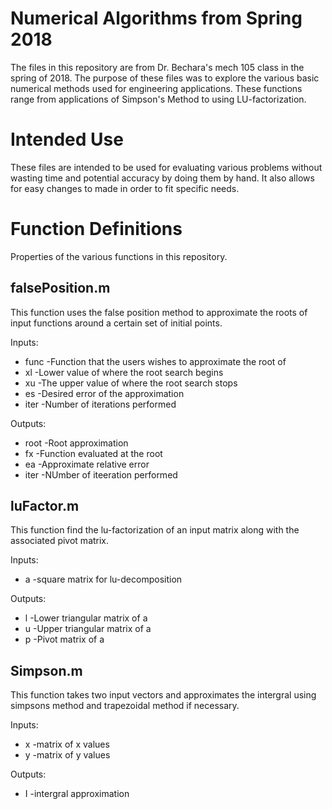 # Numerical Algorithms from Spring 2018
The files in this repository are from Dr. Bechara's mech 105 class in the spring of 2018. The purpose of these files was to explore the various basic numerical methods used for engineering applications. These functions range from applications of Simpson's Method to using LU-factorization.

# Intended Use
These files are intended to be used for evaluating various problems without wasting time and potential accuracy by doing them by hand. It also allows for easy changes to made in order to fit specific needs.

# Function Definitions
Properties of the various functions in this repository.

## falsePosition.m
This function uses the false position method to approximate the roots of input functions around a certain set of initial points.

Inputs:
* func -Function that the users wishes to approximate the root of
* xl   -Lower value of where the root search begins
* xu   -The upper value of where the root search stops
* es   -Desired error of the approximation
* iter -Number of iterations performed

Outputs:
* root -Root approximation
* fx   -Function evaluated at the root
* ea   -Approximate relative error
* iter -NUmber of iteeration performed

## luFactor.m
This function find the lu-factorization of an input matrix along with the associated pivot matrix.

Inputs:
* a  -square matrix  for lu-decomposition

Outputs:
* l  -Lower triangular matrix of a
* u  -Upper triangular matrix of a
* p  -Pivot matrix of a

## Simpson.m
This function takes two input vectors and approximates the intergral using simpsons method and trapezoidal method if necessary.

Inputs:
* x  -matrix of x values
* y  -matrix of y values

Outputs:
* I  -intergral approximation
